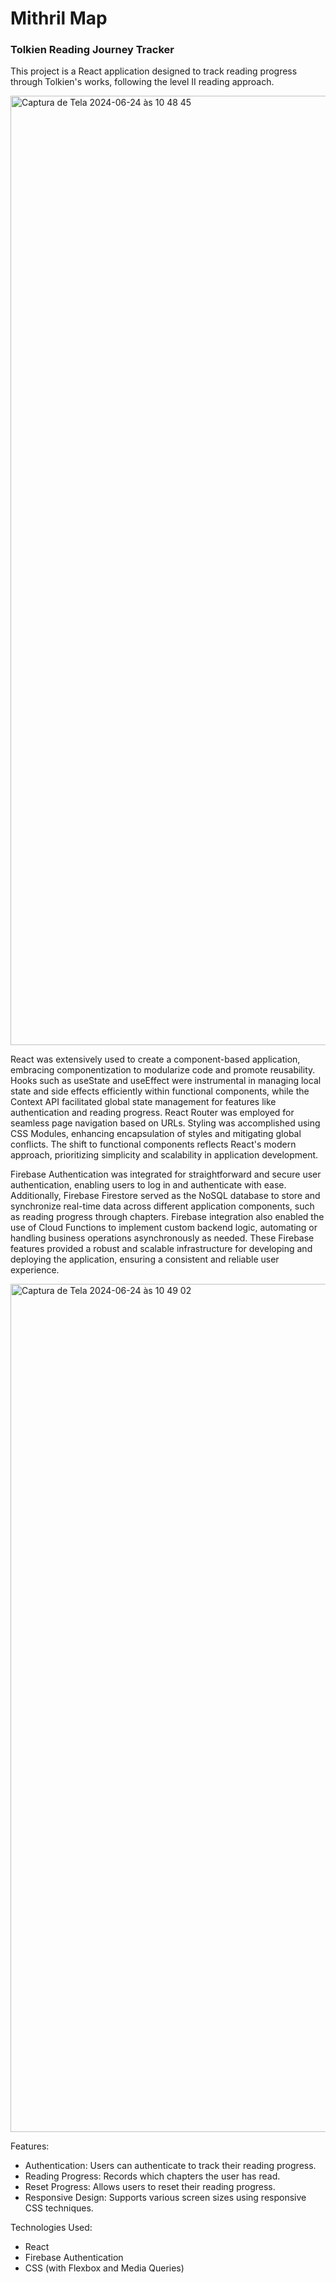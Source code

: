 <h1>Mithril Map</h1>
<h3>Tolkien Reading Journey Tracker</h3>


This project is a React application designed to track reading progress through Tolkien's works, following the level II reading approach.

<img width="1519" alt="Captura de Tela 2024-06-24 às 10 48 45" src="https://github.com/raqueldebiase/mithrilmap/assets/94414829/f842aa52-7ed3-4c47-8d4c-e9fc31cdcaa1">

React was extensively used to create a component-based application, embracing componentization to modularize code and promote reusability. Hooks such as useState and useEffect were instrumental in managing local state and side effects efficiently within functional components, while the Context API facilitated global state management for features like authentication and reading progress. React Router was employed for seamless page navigation based on URLs. Styling was accomplished using CSS Modules, enhancing encapsulation of styles and mitigating global conflicts. The shift to functional components reflects React's modern approach, prioritizing simplicity and scalability in application development.

Firebase Authentication was integrated for straightforward and secure user authentication, enabling users to log in and authenticate with ease. Additionally, Firebase Firestore served as the NoSQL database to store and synchronize real-time data across different application components, such as reading progress through chapters. Firebase integration also enabled the use of Cloud Functions to implement custom backend logic, automating or handling business operations asynchronously as needed. These Firebase features provided a robust and scalable infrastructure for developing and deploying the application, ensuring a consistent and reliable user experience.

<img width="1357" alt="Captura de Tela 2024-06-24 às 10 49 02" src="https://github.com/raqueldebiase/mithrilmap/assets/94414829/cdd18f5e-0b8f-44d5-9c56-4c618cdc8d3b">

Features: 

<ul>
  <li>Authentication: Users can authenticate to track their reading progress.</li>
  <li>Reading Progress: Records which chapters the user has read.</li>
  <li>Reset Progress: Allows users to reset their reading progress.</li>
  <li>Responsive Design: Supports various screen sizes using responsive CSS techniques.</li>
</ul>


Technologies Used:

<ul>
  <li>React</li>
  <li>Firebase Authentication</li>
  <li>CSS (with Flexbox and Media Queries)</li>
</ul>


